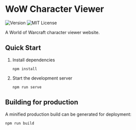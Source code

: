 # WoW Character Viewer

![Version](https://img.shields.io/badge/version-0.1.0-orange)
![MIT License](https://img.shields.io/badge/license-MIT-green)

A World of Warcraft character viewer website.

## Quick Start

1. Install dependencies

   ```
   npm install
   ```

2. Start the development server

   ```
   npm run serve
   ```

## Building for production

A minified production build can be generated for deployment:

```
npm run build
```
